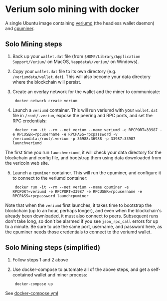 Verium solo mining with docker
==

A single Ubuntu image containing [veriumd](https://github.com/VeriumReserve/verium) (the headless wallet daemon) and [cpuminer](https://github.com/effectsToCause/veriumMiner).

Solo Mining steps
--

1. Back up your `wallet.dat` file (from `$HOME/Library/Application Support/Verium/` on MacOS, `%appdata%/verium/` on Windows).
2. Copy your `wallet.dat` file to its own directory (e.g. `/veriumdata/wallet.dat`).  This will also become your data directory where the blockchain will persist.
3. Create an overlay network for the wallet and the miner to communicate:

        docker network create verium

4. Launch a `veriumd` container.  This will run veriumd with your `wallet.dat` file in `/root/.verium`, expose the peering and RPC ports, and set the RPC credentials:

        docker run -it --rm --net verium --name veriumd -e RPCPORT=33987 -e RPCUSER=rpcusername -e RPCPASS=rpcpassword -v /veriumdata:/root/.verium -p 36988:36988 -p 33987:33987 launchveriumd

  The first time you run `launchveriumd`, it will check your data directory for the blockchain and config file, and bootstrap them using data downloaded from the vericoin web site.

5. Launch a `cpuminer` container.  This will run the cpuminer, and configure it to connect to the veriumd container:

        docker run -it --rm --net verium --name cpuminer -e RPCPORT=veriumd -e RPCPORT=33987 -e RPCUSER=rpcusername -e RPCPASS=rpcpassword launchcpuminer

  Note that when the `veriumd` first launches, it takes time to bootstrap the blockchain (up to an hour, perhaps longer), and even when the blockchain's already been downloaded, it must also connect to peers.  Subsequent runs don't take long, so don't be alarmed if you see `json_rpc_call` errors for up to a minute.  Be sure to use the same port, username, and password here, as the cpuminer needs those credentials to connect to the veriumd wallet.

Solo Mining steps (simplified)
--
1. Follow steps 1 and 2 above
2. Use docker-compose to automate all of the above steps, and get a self-contained wallet and miner process:

        docker-compose up

  See [docker-compose.yml](docker-compose.yml)

